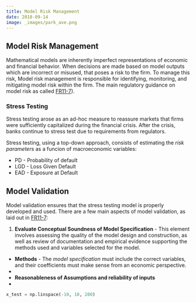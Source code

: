 ```yaml
---
title: Model Risk Management
date: 2018-09-14
image: _images/park_ave.png
---
```


## Model Risk Management
Mathematical models are inherently imperfect representations of economic and financial behavior.  When decisions are made based on model outputs which are incorrect or misused, that poses a risk to the firm.  To manage this risk, Model risk management is responsible for identifying, monitoring, and mitigating model risk within the firm.  The main regulatory guidance on model risk as called [FR11-7](https://www.federalreserve.gov/supervisionreg/srletters/sr1107.htm)).

### Stress Testing
Stress testing arose as an ad-hoc measure to reassure markets that firms were sufficiently capitalized during the financial crisis.  After the crisis, banks continue to stress test due to requirements from regulators.

Stress testing, using a top-down approach, consists of estimating the *risk parameters* as a funcion of macroeconomic variables:
* PD - Probability of default
* LGD - Loss Given Default
* EAD - Exposure at Default

## Model Validation
Model validation ensures that the stress testing model is properly developed and used.  There are a few main aspects of model validation, as laid out in [FR11-7](https://www.federalreserve.gov/supervisionreg/srletters/sr1107.htm):
1. **Evaluate Conceptual Soundness of Model Specification** - This element involves assessing the quality of the model design and construction, as well as review of documentation and empirical evidence supporting the methods used and variables selected for the model.
  * **Methods** - The *model specification* must include the correct variables, and their coefficients must make sense from an economic perspective.
* 
* **Reasonableness of Assumptions and reliability of inputs**
* 

```python
x_test = np.linspace(-10, 10, 200)
```
